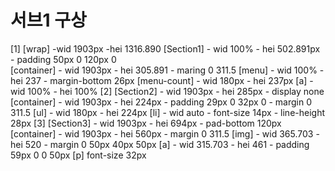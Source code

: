 # 서브1 구상
[1] 
[wrap]
-wid 1903px
-hei 1316.890
    [Section1]
    - wid 100%
    - hei 502.891px
    - padding 50px 0 120px 0  
        [container]
        - wid 1903px
        - hei 305.891
        - maring 0 311.5
            [menu]
            - wid 100%
            - hei 237
            - margin-bottom 26px
                [menu-count]
                - wid 180px
                - hei 237px
                    [a]
                    - wid 100%
                    - hei 100%
[2] [Section2]
    - wid 1903px
    - hei 285px
    - display none
        [container]
            - wid 1903px
            - hei 224px
            - padding 29px 0 32px 0
            - margin 0 311.5
            [ul]
            - wid 180px
            - hei 224px
                [li]
                - wid auto
                - font-size 14px
                - line-height 28px
[3] [Section3]
    - wid 1903px
    - hei 694px
    - pad-bottom 120px
        [container]
        - wid 1903px
        - hei 560px
        - margin 0 311.5
            [img]
            - wid 365.703
            - hei 520
            - margin 0 50px 40px 50px
                [a]
                - wid 315.703
                - hei 461
                - padding 59px 0 0 50px
                    [p]
                    font-size 32px